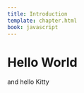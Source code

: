 ```yaml
---
title: Introduction
template: chapter.html
book: javascript
---
```


Hello World
===========
and hello Kitty
